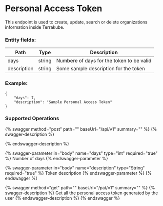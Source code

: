 # Personal Access Token

This endpoint is used to create, update, search or delete organizations information inside Terrakube.

### Entity fields:

| Path        | Type   | Description                               |
| ----------- | ------ | ----------------------------------------- |
| days        | string | Numbere of days for the token to be valid |
| description | string | Some sample description for the token     |

### Example:

```
{
    "days": 7,
    "description": "Sample Personal Access Token"
}
```

### Supported Operations

{% swagger method="post" path="" baseUrl="/api/v1" summary="" %}
{% swagger-description %}

{% endswagger-description %}

{% swagger-parameter in="body" name="days" type="int" required="true" %}
Number of days
{% endswagger-parameter %}

{% swagger-parameter in="body" name="description" type="String" required="true" %}
Token description
{% endswagger-parameter %}
{% endswagger %}

{% swagger method="get" path="" baseUrl="/pat/v1" summary="" %}
{% swagger-description %}
Get all the personal access token generated by the user
{% endswagger-description %}
{% endswagger %}
